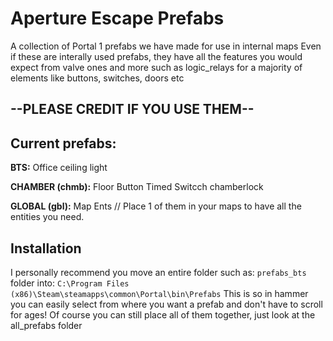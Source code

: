 # Aperture Escape Prefabs
A collection of Portal 1 prefabs we have made for use in internal maps
Even if these are interally used prefabs, they have all the features you would expect from valve ones and more such as logic_relays for a majority of elements like buttons, switches, doors etc

## --PLEASE CREDIT IF YOU USE THEM--


## Current prefabs:

**BTS:**
Office ceiling light

**CHAMBER (chmb):**
Floor Button
Timed Switcch
chamberlock

**GLOBAL (gbl):**
Map Ents // Place 1 of them in your maps to have all the entities you need.

## Installation
I personally recommend you move an entire folder such as: `prefabs_bts` folder into:
 `C:\Program Files (x86)\Steam\steamapps\common\Portal\bin\Prefabs`
 This is so in hammer you can easily select from where you want a prefab and don't have to scroll for ages!
Of course you can still place all of them together, just look at the all_prefabs folder

